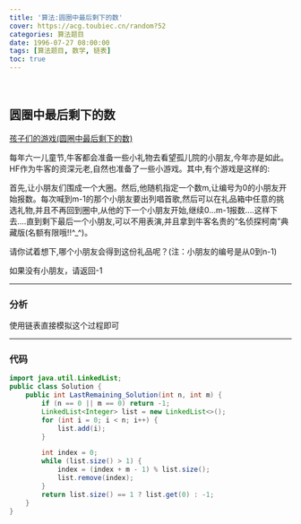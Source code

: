 ```yaml
---
title: '算法:圆圈中最后剩下的数'
cover: https://acg.toubiec.cn/random?52
categories: 算法题目
date: 1996-07-27 08:00:00
tags: [算法题目, 数学, 链表]
toc: true
---
```


<br/>

<!--more-->

## 圆圈中最后剩下的数

[孩子们的游戏(圆圈中最后剩下的数)](https://www.nowcoder.com/practice/f78a359491e64a50bce2d89cff857eb6?tpId=13&tqId=11199&tPage=3&rp=1&ru=%2Fta%2Fcoding-interviews&qru=%2Fta%2Fcoding-interviews%2Fquestion-ranking)

每年六一儿童节,牛客都会准备一些小礼物去看望孤儿院的小朋友,今年亦是如此。HF作为牛客的资深元老,自然也准备了一些小游戏。其中,有个游戏是这样的:

首先,让小朋友们围成一个大圈。然后,他随机指定一个数m,让编号为0的小朋友开始报数。每次喊到m-1的那个小朋友要出列唱首歌,然后可以在礼品箱中任意的挑选礼物,并且不再回到圈中,从他的下一个小朋友开始,继续0...m-1报数....这样下去....直到剩下最后一个小朋友,可以不用表演,并且拿到牛客名贵的“名侦探柯南”典藏版(名额有限哦!!^_^)。

请你试着想下,哪个小朋友会得到这份礼品呢？(注：小朋友的编号是从0到n-1) 

如果没有小朋友，请返回-1

****

### 分析

使用链表直接模拟这个过程即可

****

### 代码

```java
import java.util.LinkedList;
public class Solution {
    public int LastRemaining_Solution(int n, int m) {
        if (n == 0 || m == 0) return -1;
        LinkedList<Integer> list = new LinkedList<>();
        for (int i = 0; i < n; i++) {
            list.add(i);
        }

        int index = 0;
        while (list.size() > 1) {
            index = (index + m - 1) % list.size();
            list.remove(index);
        }
        return list.size() == 1 ? list.get(0) : -1;
    }
}
```

